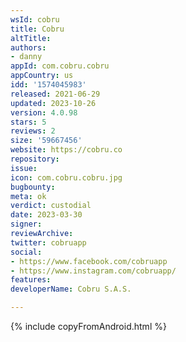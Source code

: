 ```yaml
---
wsId: cobru
title: Cobru
altTitle: 
authors:
- danny
appId: com.cobru.cobru
appCountry: us
idd: '1574045983'
released: 2021-06-29
updated: 2023-10-26
version: 4.0.98
stars: 5
reviews: 2
size: '59667456'
website: https://cobru.co
repository: 
issue: 
icon: com.cobru.cobru.jpg
bugbounty: 
meta: ok
verdict: custodial
date: 2023-03-30
signer: 
reviewArchive: 
twitter: cobruapp
social:
- https://www.facebook.com/cobruapp
- https://www.instagram.com/cobruapp/
features: 
developerName: Cobru S.A.S.

---
```


{% include copyFromAndroid.html %}
